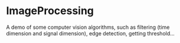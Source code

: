 # ImageProcessing
A demo of some computer vision algorithms, such as filtering (time dimension and signal dimension), edge detection, getting threshold...
